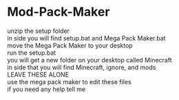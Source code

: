 # Mod-Pack-Maker

unzip the setup folder  
in side you will find setup.bat and Mega Pack Maker.bat  
move the Mega Pack Maker to your desktop  
run the setup.bat  
you will get a new folder on your desktop called Minecraft   
in side that you will find Minecraft, ignore, and mods  
LEAVE THESE ALONE  
use the mega pack maker to edit these files  
if you need any help tell me  
